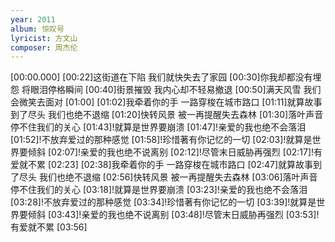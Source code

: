 ```yaml
---
year: 2011
album: 惊叹号
lyricist: 方文山
composer: 周杰伦
---
```

[00:00.000]
[00:22]这街道在下陷 我们就快失去了家园
[00:30]你我却都没有埋怨 将眼泪停格瞬间
[00:40]街景摧毁 我内心却不轻易撤退
[00:50]满天风雪 我们会微笑去面对
[01:00]
[01:02]我牵着你的手 一路穿梭在城市路口
[01:11]就算故事到了尽头 我们也绝不退缩
[01:20]快转风景 被一再提醒失去森林
[01:30]落叶声音 停不住我们的关心
[01:43]!就算是世界要崩溃
[01:47]!亲爱的我也绝不会落泪
[01:52]!不放弃爱过的那种感觉
[01:58]!珍惜著有你记忆的一切
[02:03]!就算是世界要倾斜
[02:07]!亲爱的我也绝不说离别
[02:12]!尽管末日威胁再强烈
[02:17]!有爱就不累
[02:23]
[02:38]我牵着你的手 一路穿梭在城市路口
[02:47]就算故事到了尽头 我们也绝不退缩
[02:56]快转风景 被一再提醒失去森林
[03:06]落叶声音 停不住我们的关心
[03:18]!就算是世界要崩溃
[03:23]!亲爱的我也绝不会落泪
[03:28]!不放弃爱过的那种感觉
[03:34]!珍惜著有你记忆的一切
[03:39]!就算是世界要倾斜
[03:43]!亲爱的我也绝不说离别
[03:48]!尽管末日威胁再强烈
[03:53]!有爱就不累
[03:56]